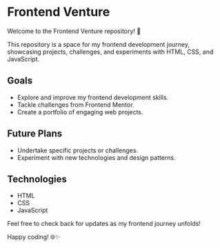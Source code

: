 # Frontend Venture

Welcome to the Frontend Venture repository! 🚀

This repository is a space for my frontend development journey, showcasing projects, challenges, and experiments with HTML, CSS, and JavaScript.

## Goals

- Explore and improve my frontend development skills.
- Tackle challenges from Frontend Mentor.
- Create a portfolio of engaging web projects.

## Future Plans

- Undertake specific projects or challenges.
- Experiment with new technologies and design patterns.

## Technologies

- HTML
- CSS
- JavaScript

Feel free to check back for updates as my frontend journey unfolds!

Happy coding! 🌐✨
